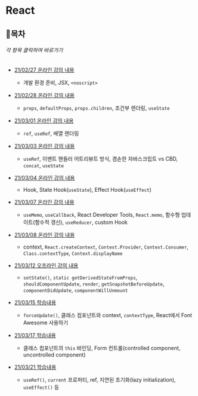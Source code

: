 
# React
## 📌목차
###### 각 항목 클릭하여 바로가기

- [21/02/27 온라인 강의 내용](https://github.com/ahnanne/TIL/tree/main/react/210227)

  - 개발 환경 준비, JSX, `<noscript>`

- [21/02/28 온라인 강의 내용](https://github.com/ahnanne/TIL/tree/main/react/210228)

  - `props`, `defaultProps`, `props.children`, 조건부 렌더링, `useState`


- [21/03/01 온라인 강의 내용](https://github.com/ahnanne/TIL/tree/main/react/210301)

  - `ref`, `useRef`, 배열 렌더링

- [21/03/03 온라인 강의 내용](https://github.com/ahnanne/TIL/tree/main/react/210303)

  - `useRef`, 이벤트 핸들러 어트리뷰트 방식, 겸손한 자바스크립트 vs CBD, `concat`, `useState`

- [21/03/04 온라인 강의 내용](https://github.com/ahnanne/TIL/tree/main/react/210304)

  - Hook, State Hook(`useState`), Effect Hook(`useEffect`)

- [21/03/07 온라인 강의 내용](https://github.com/ahnanne/TIL/tree/main/react/210307)

  - `useMemo`, `useCallback`, React Developer Tools, `React.memo`, 함수형 업데이트(함수적 갱신), `useReducer`, custom Hook

- [21/03/08 온라인 강의 내용](https://github.com/ahnanne/TIL/tree/main/react/210308)

  - context, `React.createContext`, `Context.Provider`, `Context.Consumer`, `Class.contextType`, `Context.displayName`

- [21/03/12 오프라인 강의 내용](https://github.com/ahnanne/TIL/tree/main/react/210312)

  - `setState()`, `static getDerivedStateFromProps`, `shouldComponentUpdate`, `render`, `getSnapshotBeforeUpdate`, `componentDidUpdate`, `componentWillUnmount`

- [21/03/15 학습내용](https://github.com/ahnanne/TIL/tree/main/react/210315)

  - `forceUpdate()`, 클래스 컴포넌트와 context, `contextType`, React에서 Font Awesome 사용하기

- [21/03/17 학습내용](https://github.com/ahnanne/TIL/tree/main/react/210317)

  - 클래스 컴포넌트의 `this` 바인딩, Form 컨트롤(controlled component, uncontrolled component)

- [21/03/21 학습내용](https://github.com/ahnanne/TIL/tree/main/react/210321)

  - `useRef()`, `current` 프로퍼티, ref, 지연된 초기화(lazy initialization), `useEffect()` 등
